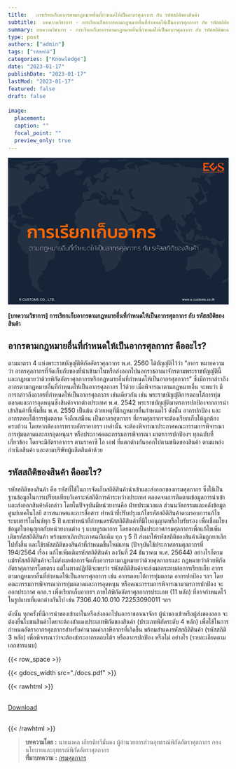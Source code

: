 ```yaml
---
title:   การเรียกเก็บอากรตามกฎหมายอื่นที่กำหนดให้เป็นอากรศุลกากร กับ รหัสสถิติของสินค้า
subtitle:  บทความวิชาการ - การเรียกเก็บอากรตามกฎหมายอื่นที่กำหนดให้เป็นอากรศุลกากร กับ รหัสสถิติของสินค้า
summary: บทความวิชาการ - การเรียกเก็บอากรตามกฎหมายอื่นที่กำหนดให้เป็นอากรศุลกากร กับ รหัสสถิติของสินค้า
type: post
authors: ["admin"]
tags: ["รหัสสถิติ"]
categories: ["Knowledge"]
date: "2023-01-17"
publishDate: "2023-01-17"
lastMod: "2023-01-17"
featured: false
draft: false

image:
  placement:
  caption: ""
  focal_point: ""
  preview_only: true
---
```


![](featured.png)

**[บทความวิชาการ] การเรียกเก็บอากรตามกฎหมายอื่นที่กำหนดให้เป็นอากรศุลกากร กับ รหัสสถิติของสินค้า**




## อากรตามกฎหมายอื่นที่กำหนดให้เป็นอากรศุลกากร คืออะไร?

ตามมาตรา 4 แห่งพระราชบัญญัติพิกัดอัตราศุลกากร พ.ศ. 2560  ได้บัญญัติไว้ว่า “อากร หมายความว่า อากรศุลกากรที่จัดเก็บกับของที่นําเข้ามาในหรือส่งออกไปนอกราชอาณาจักรตามพระราชบัญญัตินี้และกฎหมายว่าด้วยพิกัดอัตราศุลกากรหรือกฎหมายอื่นที่กำหนดให้เป็นอากรศุลกากร” ซึ่งมีการกล่าวถึง อากรตามกฎหมายอื่นที่กำหนดให้เป็นอากรศุลกากร ไว้ด้วย
เมื่อพิจารณาตามกฎหมายอื่น จะพบว่า มีการกล่าวถึงอากรที่กำหนดให้เป็นอากรศุลกากร เช่นเดียวกัน เช่น พระราชบัญญัติการตอบโต้การทุ่มตลาดและการอุดหนุนซึ่งสินค้าจากต่างประเทศ พ.ศ. 2542  พระราชบัญญัติมาตรการปกป้องจากการนําเข้าสินค้าที่เพิ่มขึ้น พ.ศ. 2550 เป็นต้น
ด้วยเหตุที่มีกฎหมายอื่นกำหนดไว้ ดังนั้น อากรปกป้อง และอากรตอบโต้การทุ่มตลาด จึงถือเสมือน เป็นอากรศุลกากร ที่กรมศุลกากรจะต้องเรียกเก็บให้ถูกต้อง ครบถ้วน โดยหากต้องการทราบอัตราอากรฯ เหล่านั้น จะต้องพิจารณาประกาศคณะกรรมการพิจารณาการทุ่มตลาดและการอุดหนุนฯ หรือประกาศคณะกรรมการพิจารณา มาตรการปกป้องฯ ทุกฉบับที่เกี่ยวข้อง โดยจะมีอัตราอากรฯ ตามราคาซี ไอ เอฟ ที่แตกต่างกันออกไปตามชนิดของสินค้า ตามแหล่งกำเนิดสินค้า และตามบริษัทผู้ผลิตสินค้าด้วย  


## รหัสสถิติของสินค้า คืออะไร?

รหัสสถิติของสินค้า คือ รหัสที่ใช้ในการจัดเก็บสถิติสินค้านําเข้าและส่งออกของกรมศุลกากร ซึ่งใช้เป็นฐานข้อมูลในการเปรียบเทียบวิเคราะห์สถิติการค้าระหว่างประเทศ ตลอดจนการติดตามข้อมูลการนําเข้า และส่งออกสินค้าดังกล่าว โดยในปัจจุบันมีหน่วยงานคือ ฝ่ายประมวลผล ส่วนนวัตกรรมและคลังข้อมูล ศูนย์เทคโนโลยี สารสนเทศและการสื่อสาร ทำหน้าที่ปรับปรุงแก้ไขรหัสสถิติสินค้าตามรอบการแก้ไขระบบฮาร์โมไนซ์ทุก 5 ปี และทำหน้าที่กำหนดรหัสสถิติสินค้าที่มีใบอนุญาตหรือใบรับรอง เพื่อเชื่อมโยงข้อมูลใบอนุญาตกับหน่วยงานต่าง ๆ แบบบูรณาการ โดยออกเป็นประกาศกรมศุลกากรเพื่อแก้ไขเพิ่มเติมรหัสสถิติสินค้า พร้อมยกเลิกประกาศฉบับเดิม ทุก ๆ 5 ปี ส่งผลให้รหัสสถิติของสินค้าเดิมถูกยกเลิกไปทั้งสิ้น และใช้รหัสสถิติของสินค้าที่กำหนดขึ้นใหม่แทน (ปัจจุบันใช้ประกาศกรมศุลกากรที่ 194/2564 เรื่อง แก้ไขเพิ่มเติมรหัสสถิติสินค้า ลงวันที่ 24 ธันวาคม พ.ศ. 25644) อย่างไรก็ตาม แม้รหัสสถิติสินค้าจะไม่ส่งผลต่อการจัดเก็บอากรตามกฎหมายว่าด้วยศุลกากรและ กฎหมายว่าด้วยพิกัดอัตราศุลกากรโดยตรง แต่ในทางปฏิบัติจะพบว่า รหัสสถิติสินค้าจะส่งผลกระทบต่อการเรียกเก็บ อากรตามกฎหมายอื่นที่กำหนดให้เป็นอากรศุลกากร เช่น อากรตอบโต้การทุ่มตลาด อากรปกป้อง ฯลฯ โดยคณะกรรมการพิจารณาการทุ่มตลาดและการอุดหนุน หรือคณะกรรมการพิจารณามาตรการปกป้อง จะออกประกาศ คกก.ฯ เพื่อเรียกเก็บอากรฯ ภายใต้พิกัดอัตราศุลกากรประเภท (11 หลัก) ที่อาจกำหนดไว้ ในรูปแบบที่แตกต่างกันไป เช่น 7306.40.10.010 72253090011 ฯลฯ

ดังนั้น ทุกครั้งที่มีการนําของเข้ามาในหรือส่งออกไปนอกราชอาณาจักร ผู้นําของเข้าหรือผู้ส่งของออก จะต้องยื่นใบขนสินค้าโดยจะต้องสำแดงประเภทพิกัดของสินค้า (ประเภทพิกัดระดับ 4 หลัก) เพื่อใช้ในการ กำหนดอัตราอากรศุลกากรสำหรับคํานวณค่าภาษีอากรที่เกิดขึ้น พร้อมสำแดงรหัสสถิติสินค้า (รหัสสถิติ 3 หลัก) เพื่อพิจารณาว่าจะต้องชําระอากรตอบโต้ฯ หรืออากรปกป้อง หรือไม่ อย่างไร (รายละเอียดตามเอกสารแนบ)



{{< row_space >}}

{{< gdocs_width src="./docs.pdf" >}}


{{< rawhtml >}}
<br>

<br>
<div class="article-tags">
<a class="badge badge-danger" href="./docs.pdf" target="_blank" id="download_files_new">Download</a>

</div>
<br>

{{< /rawhtml >}}


> **บทความโดย** **:** นายมงคล เกียรติทวีมั่นคง ผู้อํานวยการส่วนอุทธรณ์พิกัดอัตราศุลกากร กองนโยบายและอุทธรณ์พิกัดอัตราศุลกากร   
> **ที่มาบทความ** **:** [กรมศุลกากร](https://www.customs.go.th/cont_strc_simple_with_date.php?current_id=142329324149505f4b464b46464a4e)  